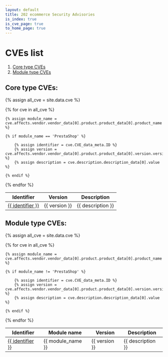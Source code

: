 ```yaml
---
layout: default
title: 202 ecommerce Security Advisories
is_index: true
is_cve_page: true
to_home_page: true
---
```


# CVEs list

1. [Core type CVEs](#core-type-cves)
2. [Module type CVEs](#module-type-cves)

## Core type CVEs:

{% assign all_cve = site.data.cve %}

<table>
  <thead>
    <tr>
      <th>Identifier</th>
      <th>Version</th>
      <th>Description</th>
    </tr>
  </thead>
  <tbody>

{% for cve in all_cve %}

    {% assign module_name = cve.affects.vendor.vendor_data[0].product.product_data[0].product_name %}

    {% if module_name == 'PrestaShop' %}

        {% assign identifier = cve.CVE_data_meta.ID %}
        {% assign version = cve.affects.vendor.vendor_data[0].product.product_data[0].version.version_data[0].version_value %}
        {% assign description = cve.description.description_data[0].value %}

<tr>
  <td><a href="https://cve.mitre.org/cgi-bin/cvename.cgi?name={{ identifier }}">{{ identifier }}</a></td>
  <td>{{ version }}</td>
  <td>{{ description }}</td>
</tr>

    {% endif %}
{% endfor %}

  </tbody>
</table>


## Module type CVEs:

{% assign all_cve = site.data.cve %}

<table>
  <thead>
    <tr>
      <th>Identifier</th>
      <th>Module name</th>
      <th>Version</th>
      <th>Description</th>
    </tr>
  </thead>
  <tbody>

{% for cve in all_cve %}

    {% assign module_name = cve.affects.vendor.vendor_data[0].product.product_data[0].product_name %}

    {% if module_name != 'PrestaShop' %}

        {% assign identifier = cve.CVE_data_meta.ID %}
        {% assign version = cve.affects.vendor.vendor_data[0].product.product_data[0].version.version_data[0].version_value %}
        {% assign description = cve.description.description_data[0].value %}

<tr>
  <td><a href="https://cve.mitre.org/cgi-bin/cvename.cgi?name={{ identifier }}">{{ identifier }}</a></td>
  <td>{{ module_name }}</td>
  <td>{{ version }}</td>
  <td>{{ description }}</td>
</tr>

    {% endif %}
{% endfor %}

  </tbody>
</table>

